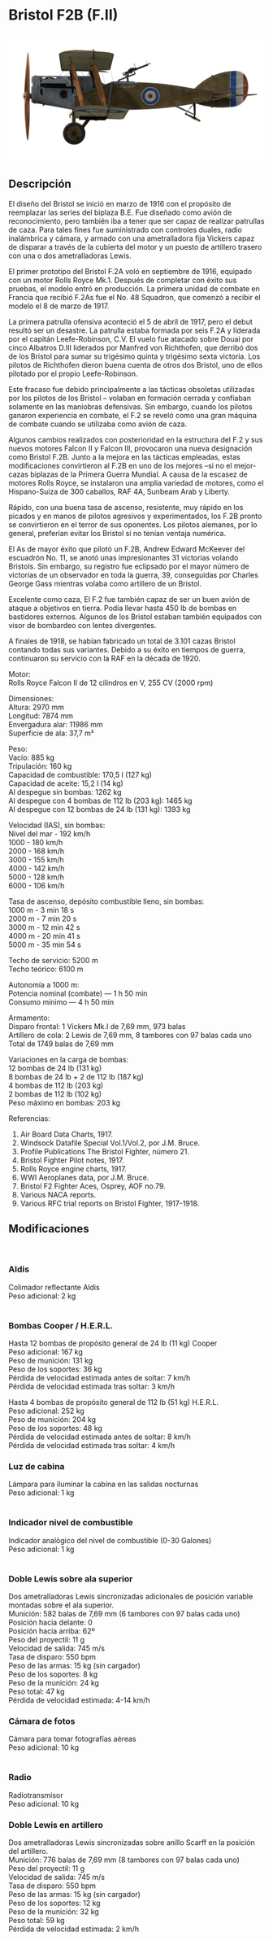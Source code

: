 # Bristol F2B (F.II)  
  
![bristolf2bf2](../images/bristolf2bf2.png)  
  
## Descripción  
  
El diseño del Bristol se inició en marzo de 1916 con el propósito de reemplazar las series del biplaza B.E. Fue diseñado como avión de reconocimiento, pero también iba a tener que ser capaz de realizar patrullas de caza. Para tales fines fue suministrado con controles duales, radio inalámbrica y cámara, y armado con una ametralladora fija Vickers capaz de disparar a través de la cubierta del motor y un puesto de artillero trasero con una o dos ametralladoras Lewis.  
  
El primer prototipo del Bristol F.2A voló en septiembre de 1916, equipado con un motor Rolls Royce Mk.1. Después de completar con éxito sus pruebas, el modelo entró en producción. La primera unidad de combate en Francia que recibió F.2As fue el No. 48 Squadron, que comenzó a recibir el modelo el 8 de marzo de 1917.  
  
La primera patrulla ofensiva aconteció el 5 de abril de 1917, pero el debut resultó ser un desastre. La patrulla estaba formada por seis F.2A y liderada por el capitán Leefe-Robinson, C.V. El vuelo fue atacado sobre Douai por cinco Albatros D.III liderados por Manfred von Richthofen, que derribó dos de los Bristol para sumar su trigésimo quinta y trigésimo sexta victoria. Los pilotos de Richthofen dieron buena cuenta de otros dos Bristol, uno de ellos pilotado por el propio Leefe-Robinson.  
  
Este fracaso fue debido principalmente a las tácticas obsoletas utilizadas por los pilotos de los Bristol – volaban en formación cerrada y confiaban solamente en las maniobras defensivas. Sin embargo, cuando los pilotos ganaron experiencia en combate, el F.2 se reveló como una gran máquina de combate cuando se utilizaba como avión de caza.  
  
Algunos cambios realizados con posterioridad en la estructura del F.2 y sus nuevos motores Falcon II y Falcon III, provocaron una nueva designación como Bristol F.2B. Junto a la mejora en las tácticas empleadas, estas modificaciones convirtieron al F.2B en uno de los mejores –si no el mejor- cazas biplazas de la Primera Guerra Mundial. A causa de la escasez de motores Rolls Royce, se instalaron una amplia variedad de motores, como el Hispano-Suiza de 300 caballos, RAF 4A, Sunbeam Arab y Liberty.  
  
Rápido, con una buena tasa de ascenso, resistente, muy rápido en los picados y en manos de pilotos agresivos y experimentados, los F.2B pronto se convirtieron en el terror de sus oponentes. Los pilotos alemanes, por lo general, preferían evitar los Bristol si no tenían ventaja numérica.  
  
El As de mayor éxito que pilotó un F.2B, Andrew Edward McKeever del escuadrón No. 11, se anotó unas impresionantes 31 victorias volando Bristols. Sin embargo, su registro fue eclipsado por el mayor número de victorias de un observador en toda la guerra, 39, conseguidas por Charles George Gass mientras volaba como artillero de un Bristol.  
  
Excelente como caza, El F.2 fue también capaz de ser un buen avión de ataque a objetivos en tierra. Podía llevar hasta 450 lb de bombas en bastidores externos. Algunos de los Bristol estaban también equipados con visor de bombardeo con lentes divergentes.  
  
A finales de 1918, se habían fabricado un total de 3.101 cazas Bristol contando todas sus variantes. Debido a su éxito en tiempos de guerra, continuaron su servicio con la RAF en la década de 1920.  
  
  
Motor:  
Rolls Royce Falcon II de 12 cilindros en V, 255 CV (2000 rpm)  
  
Dimensiones:  
Altura: 2970 mm  
Longitud: 7874 mm  
Envergadura alar: 11986 mm  
Superficie de ala: 37,7 m²  
  
Peso:  
Vacío: 885 kg  
Tripulación: 160 kg  
Capacidad de combustible: 170,5 l (127 kg)  
Capacidad de aceite: 15,2 l (14 kg)  
Al despegue sin bombas: 1262 kg  
Al despegue con 4 bombas de 112 lb (203 kg): 1465 kg  
Al despegue con 12 bombas de 24 lb (131 kg): 1393 kg  
  
Velocidad (IAS), sin bombas:  
Nivel del mar - 192 km/h  
1000 - 180 km/h  
2000 - 168 km/h  
3000 - 155 km/h  
4000 - 142 km/h  
5000 - 128 km/h  
6000 - 106 km/h  
  
Tasa de ascenso, depósito combustible lleno, sin bombas:  
1000 m -  3 min 18 s  
2000 m -  7 min 20 s  
3000 m - 12 min 42 s  
4000 m - 20 min 41 s  
5000 m - 35 min 54 s  
  
Techo de servicio: 5200 m  
Techo teórico: 6100 m  
  
Autonomía a 1000 m:  
Potencia nominal (combate) — 1 h 50 min  
Consumo mínimo — 4 h 50 min  
  
Armamento:  
Disparo frontal: 1 Vickers Mk.I de 7,69 mm, 973 balas  
Artillero de cola: 2 Lewis de 7,69 mm, 8 tambores con 97 balas cada uno  
Total de 1749 balas de 7,69 mm  
  
Variaciones en la carga de bombas:  
12 bombas de 24 lb (131 kg)  
8 bombas de 24 lb + 2 de 112 lb (187 kg)  
4 bombas de 112 lb (203 kg)  
2 bombas de 112 lb (102 kg)  
Peso máximo en bombas: 203 kg  
  
Referencias:  
1) Air Board Data Charts, 1917.  
2) Windsock Datafile Special Vol.1/Vol.2, por J.M. Bruce.  
3) Profile Publications The Bristol Fighter, número 21.  
4) Bristol Fighter Pilot notes, 1917.  
5) Rolls Royce engine charts, 1917.  
6) WWI Aeroplanes data, por J.M. Bruce.  
7) Bristol F2 Fighter Aces, Osprey, AOF no.79.  
8) Various NACA reports.  
9) Various RFC trial reports on Bristol Fighter, 1917-1918.  
  
## Modificaciones  
  ﻿
  
### Aldis  
  
Colimador reflectante Aldis  
Peso adicional: 2 kg  
  ﻿
  
### Bombas Cooper / H.E.R.L.  
  
Hasta 12 bombas de propósito general de 24 lb (11 kg) Cooper  
Peso adicional: 167 kg  
Peso de munición: 131 kg  
Peso de los soportes: 36 kg  
Pérdida de velocidad estimada antes de soltar: 7 km/h  
Pérdida de velocidad estimada tras soltar: 3 km/h  
  
Hasta 4 bombas de propósito general de 112 lb (51 kg) H.E.R.L.  
Peso adicional: 252 kg  
Peso de munición: 204 kg  
Peso de los soportes: 48 kg  
Pérdida de velocidad estimada antes de soltar: 8 km/h  
Pérdida de velocidad estimada tras soltar: 4 km/h  ﻿
  
### Luz de cabina  
  
Lámpara para iluminar la cabina en las salidas nocturnas  
Peso adicional: 1 kg  
  ﻿
  
### Indicador nivel de combustible  
  
Indicador analógico del nivel de combustible (0-30 Galones)  
Peso adicional: 1 kg  
  ﻿
  
### Doble Lewis sobre ala superior  
  
Dos ametralladoras Lewis sincronizadas adicionales de posición variable montadas sobre el ala superior.  
Munición: 582 balas de 7,69 mm (6 tambores con 97 balas cada uno)  
Posición hacia delante: 0  
Posición hacia arriba: 62º  
Peso del proyectil: 11 g  
Velocidad de salida: 745 m/s  
Tasa de disparo: 550 bpm  
Peso de las armas: 15 kg (sin cargador)  
Peso de los soportes: 8 kg  
Peso de la munición: 24 kg  
Peso total: 47 kg  
Pérdida de velocidad estimada: 4-14 km/h  ﻿
  
### Cámara de fotos  
  
Cámara para tomar fotografías aéreas  
Peso adicional: 10 kg  
  ﻿
  
### Radio  
  
Radiotransmisor  
Peso adicional: 10 kg  ﻿
  
### Doble Lewis en artillero  
  
Dos ametralladoras Lewis sincronizadas sobre anillo Scarff en la posición del artillero.  
Munición: 776 balas de 7,69 mm (8 tambores con 97 balas cada uno)  
Peso del proyectil: 11 g  
Velocidad de salida: 745 m/s  
Tasa de disparo: 550 bpm  
Peso de las armas: 15 kg (sin cargador)  
Peso de los soportes: 12 kg  
Peso de la munición: 32 kg  
Peso total: 59 kg  
Pérdida de velocidad estimada: 2 km/h  